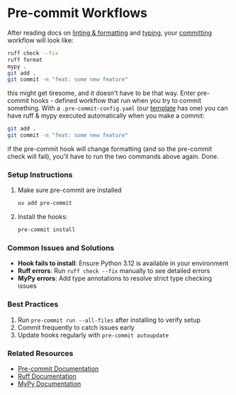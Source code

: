 # Pre-commit Workflows

After reading docs on [linting & formatting](../python/lint.md) and [typing](../python/typing/intro.md), your [committing](../git/intro.md) workflow will look like:

```bash
ruff check --fix
ruff format
mypy .
git add .
git commit -m "feat: some new feature"
```

this might get tiresome, and it doesn't have to be that way. Enter pre-commit hooks - defined workflow that run when you try to commit something. With a `.pre-commit-config.yaml` (our [template](https://github.com/batistagroup/python-template/) has one) you can have ruff & mypy executed automatically when you make a commit:

```bash
git add .
git commit -m "feat: some new feature"
```

if the pre-commit hook will change formatting (and so the pre-commit check will fail), you'll have to run the two commands above again. Done.

### Setup Instructions

1. Make sure pre-commit are installed

    ```bash
    uv add pre-commit
    ```

1. Install the hooks:

    ```bash
    pre-commit install
    ```

### Common Issues and Solutions

- **Hook fails to install**: Ensure Python 3.12 is available in your environment
- **Ruff errors**: Run `ruff check --fix` manually to see detailed errors
- **MyPy errors**: Add type annotations to resolve strict type checking issues

### Best Practices

1. Run `pre-commit run --all-files` after installing to verify setup
1. Commit frequently to catch issues early
1. Update hooks regularly with `pre-commit autoupdate`

### Related Resources

- [Pre-commit Documentation](https://pre-commit.com/)
- [Ruff Documentation](https://docs.astral.sh/ruff/)
- [MyPy Documentation](https://mypy.readthedocs.io/)
